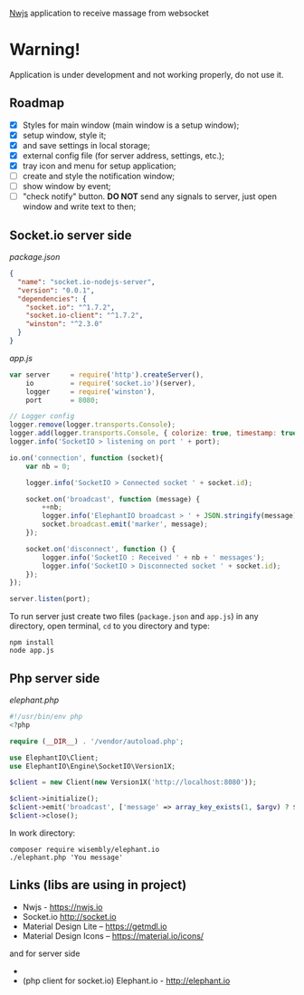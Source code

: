 [Nwjs](https://nwjs.io) application to receive massage from websocket

# Warning!

Application is under development and not working properly, do not use it.

## Roadmap

- [x] Styles for main window (main window is a setup window);
- [x] setup window, style it;
- [x] and save settings in local storage;
- [x] external config file (for server address, settings, etc.);
- [x] tray icon and menu for setup application;
- [ ] create and style the notification window;
- [ ] show window by event;
- [ ] "check notify" button. **DO NOT** send any signals to server, just open window and write text to then;

## Socket.io server side

*package.json*

```json
{
  "name": "socket.io-nodejs-server",
  "version": "0.0.1",
  "dependencies": {
    "socket.io": "^1.7.2",
    "socket.io-client": "^1.7.2",
    "winston": "^2.3.0"
  }
}
```

*app.js*

```js
var server     = require('http').createServer(),
    io         = require('socket.io')(server),
    logger     = require('winston'),
    port       = 8080;

// Logger config
logger.remove(logger.transports.Console);
logger.add(logger.transports.Console, { colorize: true, timestamp: true });
logger.info('SocketIO > listening on port ' + port);

io.on('connection', function (socket){
    var nb = 0;

    logger.info('SocketIO > Connected socket ' + socket.id);

    socket.on('broadcast', function (message) {
        ++nb;
        logger.info('ElephantIO broadcast > ' + JSON.stringify(message));
        socket.broadcast.emit('marker', message);
    });

    socket.on('disconnect', function () {
        logger.info('SocketIO : Received ' + nb + ' messages');
        logger.info('SocketIO > Disconnected socket ' + socket.id);
    });
});

server.listen(port);
```

To run server just create two files (`package.json` and `app.js`) in any directory, open terminal, `cd` to you directory and type:

```shell
npm install
node app.js
```

## Php server side

*elephant.php*

```php
#!/usr/bin/env php
<?php

require (__DIR__) . '/vendor/autoload.php';

use ElephantIO\Client;
use ElephantIO\Engine\SocketIO\Version1X;

$client = new Client(new Version1X('http://localhost:8080'));

$client->initialize();
$client->emit('broadcast', ['message' => array_key_exists(1, $argv) ? $argv[1] : 'Test message']);
$client->close();


```

In work directory:

```shell
composer require wisembly/elephant.io
./elephant.php 'You message'
```



## Links (libs are using in project)

- Nwjs - https://nwjs.io
- Socket.io http://socket.io
- Material Design Lite – https://getmdl.io
- Material Design Icons – https://material.io/icons/

and for server side

- 
- (php client for socket.io) Elephant.io - http://elephant.io
